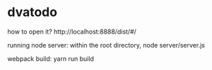 # dvatodo
how to open it?
http://localhost:8888/dist/#/

running node server: within the root directory, node server/server.js

webpack build: yarn run build
